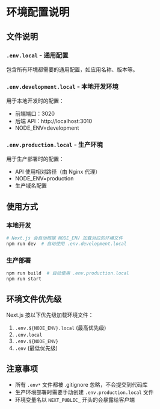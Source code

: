 # 环境配置说明

## 文件说明

### `.env.local` - 通用配置
包含所有环境都需要的通用配置，如应用名称、版本等。

### `.env.development.local` - 本地开发环境
用于本地开发时的配置：
- 前端端口：3020
- 后端 API：http://localhost:3010
- NODE_ENV=development

### `.env.production.local` - 生产环境
用于生产部署时的配置：
- API 使用相对路径（由 Nginx 代理）
- NODE_ENV=production
- 生产域名配置

## 使用方式

### 本地开发
```bash
# Next.js 会自动根据 NODE_ENV 加载对应的环境文件
npm run dev  # 自动使用 .env.development.local
```

### 生产部署
```bash
npm run build  # 自动使用 .env.production.local
npm run start
```

## 环境文件优先级
Next.js 按以下优先级加载环境文件：
1. `.env.${NODE_ENV}.local` (最高优先级)
2. `.env.local` 
3. `.env.${NODE_ENV}`
4. `.env` (最低优先级)

## 注意事项
- 所有 `.env*` 文件都被 .gitignore 忽略，不会提交到代码库
- 生产环境部署时需要手动创建 `.env.production.local` 文件
- 环境变量名以 `NEXT_PUBLIC_` 开头的会暴露给客户端